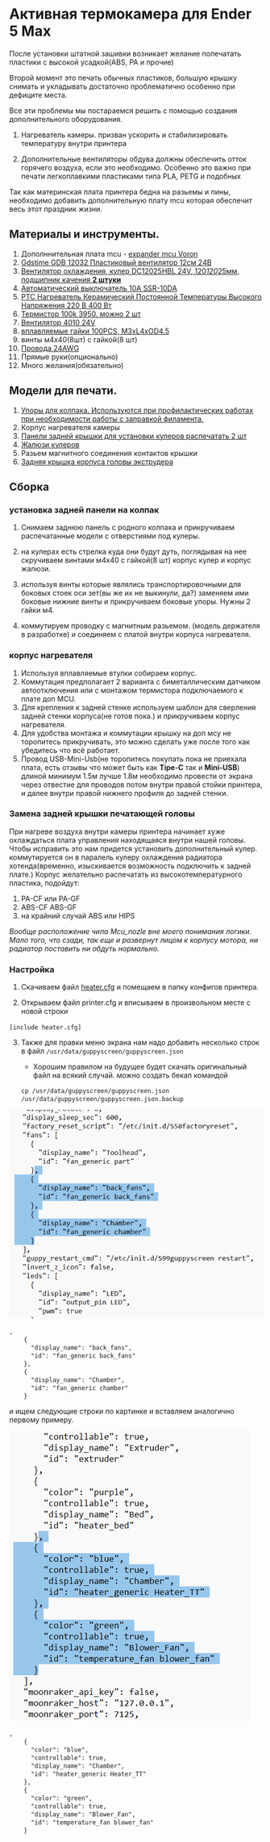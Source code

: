 # Активная термокамера для Ender 5 Max

После установки штатной зашивки возникает желание попечатать пластики с высокой усадкой(ABS, PA и прочие)

Второй момент это печать обычных пластиков, большую крышку снимать и укладывать достаточно проблематично особенно при дефиците места.

Все эти проблемы мы постараемся решить с помощью создания дополнительного оборудования. 

1. Нагреватель камеры. призван ускорить и стабилизировать температуру внутри принтера

2. Дополнительные вентиляторы обдува должны обеспечить отток горячего воздуха, если это необходимо. Особенно это важно при печати легкоплавкими пластиками типа PLA, PETG и подобных

Так как материнская плата принтера бедна на разьемы и пины, необходимо добавить дополнительную плату mcu которая обеспечит весь этот праздник жизни.

## Материалы и инструменты.

1. Дополннительная плата mcu - [expander mcu Voron](https://aliexpress.ru/item/1005002394568889.html)
2. [Gdstime GDB 12032 Пластиковый вентилятор 12см 24В](https://aliexpress.ru/item/1005002311794444.html)
3. [Вентилятор охлаждения, кулер DC12025HBL 24V, 120*120*25мм, подшипник качения **2 штуки**](https://www.ozon.ru/product/ventilyator-ohlazhdeniya-kuler-dc12025hbl-24v-120-120-25mm-podshipnik-kacheniya-1990050205/)
4. [Автоматический выключатель 10А SSR-10DA](https://www.ozon.ru/product/avtomaticheskiy-vyklyuchatel-10a-1661490786/)
5. [PTC Нагреватель Керамический Постоянной Температуры Высокого Напряжения 220 В 400 Вт](https://www.ozon.ru/product/ptc-nagrevatel-keramicheskiy-postoyannoy-temperatury-vysokogo-napryazheniya-220-v-400-vt-2164837347)
6. [Термистор 100k 3950. можно 2 шт](https://aliexpress.ru/item/1005006645736045.html)
7. [Вентилятор 4010 24V](https://creality-3d.ru/goods/Axial-Fan_4010_24V_7000_L1400_BX?from=OTk4&mod_id=302824066)
8. [вплавляемые гайки 100PCS, M3xL4xOD4.5](https://aliexpress.ru/item/1005006079067094.html)
9. винты м4х40(8шт) с гайкой(8 шт)
10. [Провода 24AWG](https://aliexpress.ru/item/1005004336218242.html)
11. Прямые руки(опционально)
12. Много желания(обязательно)

## Модели для печати.

1. [Упоры для колпака. Используются при профилактических работах при необходимости работы с заправкой филамента.](/files/cap_stop_v2.stl)
2. Корпус нагревателя камеры
3. [Панели задней крышки для установки кулеров распечатать 2 шт](/files/back_kolpak_half.stl)
4. [Жалюзи кулеров](https://www.printables.com/model/9054-gravity-vent-for-enclosure-for-120mm-fan)
5. Разьем магнитного соединения контактов крышки
6. [Задняя крышка корпуса головы экструдера](/files/backcover.stl)


## Сборка

### установка задней панели на колпак
1. Снимаем заднюю панель с родного колпака и прикручиваем распечатанные модели с отверстиями под кулеры.
2. на кулерах есть стрелка куда они будут дуть, поглядывая на нее скручиваем винтами м4х40 с гайкой(8 шт) корпус кулер и корпус жалюзи.
3. используя винты которые являлись транспортировочными для боковых стоек оси зет(вы же их не выкинули, да?) заменяем ими боковые нижние винты и прикручиваем боковые упоры. Нужны 2 гайки м4.

4. коммутируем проводку с магнитным разьемом. (модель держателя в разработке) и соединяем с платой внутри корпуса нагревателя. 

### корпус нагревателя

1. Используя вплавляемые втулки собираем корпус. 
2. Коммутация предполагает 2 варианта с биметаллическим датчиком автоотключения или с монтажом термистора подключаемого к плате доп MCU.
3. Для крепления к задней стенке используем шаблон для сверления задней стенки корпуса(не готов пока.) и прикручиваем корпус нагревателя.
4. Для удобства монтажа и коммутации крышку на доп мсу не торопитесь прикручивать, это можно сделать уже после того как убедитесь что всё работает.
5. Провод USB-Mini-Usb(не торопитесь покупать пока не приехала плата, есть отзывы что может быть как **Tipe-C** так и **Mini-USB**) длиной минимум 1.5м лучше 1.8м необходимо провести от 
экрана через отвестие для проводов потом внутри правой стойки принтера, и далее внутри правой нижнего профиля до задней стенки.

### Замена задней крышки печатающей головы

При нагреве воздуха внутри камеры принтера начинает хуже охлаждаться плата управления находящаяся внутри нашей головы. Чтобы исправить это нам придется установить дополнительный кулер. коммутируется он в паралель кулеру охлаждения радиатора хотенда(временно, изыскивается возможность подключить к задней плате.) Корпус желательно распечатать из высокотемпературного пластика, подойдут:
1. PA-СF или PA-GF 
2. ABS-CF ABS-GF
3. на крайний случай ABS или HIPS

*Вообще расположение чипа Mcu_nozle вне моего понимания логики. Мало того, что сзади, так еще и развернут лицом к корпусу мотора, ни радиатор поставить ни обдуть нормально.*

### Настройка

1. Скачиваем файл [heater.cfg](/files/heater.cfg) и помещаем в папку конфигов принтера.

2. Открываем файл printer.cfg и вписываем в произвольном месте с новой строки

`[include heater.cfg]`

3. Также для правки меню экрана нам надо добавить несколько строк в файл `/usr/data/guppyscreen/guppyscreen.json`

    * Хорошим правилом на будущее будет скачать оригинальный файл на всякий случай. можно создать бекап командой

    ```
    cp /usr/data/guppyscreen/guppyscreen.json /usr/data/guppyscreen/guppyscreen.json.backup
    ```

![](/images/guppy1.png)

```
,
    {
      "display_name": "back_fans",
      "id": "fan_generic back_fans"
    },
    {
      "display_name": "Chamber",
      "id": "fan_generic chamber"
    }
```


и ищем следующие строки по картинке и вставляем аналогично первому примеру.

![](/images/guppy2.png)

```
,
    {
      "color": "blue",
      "controllable": true,
      "display_name": "Chamber",
      "id": "heater_generic Heater_TT"
    },
    {
      "color": "green",
      "controllable": true,
      "display_name": "Blower_Fan",
      "id": "temperature_fan blower_fan"
    }
```
